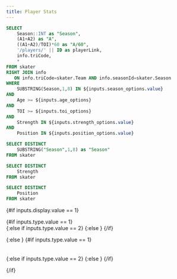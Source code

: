 ```yaml
---
title: Player Stats
---
```


```sql skater_stats
SELECT
	Season::INT as "Season",
	(A1+A2) as "A",
	((A1+A2)/TOI)*60 as "A/60",
	'/players/' || ID as playerLink,
	info.triCode,
	*
FROM skater
RIGHT JOIN info
   ON info.triCode=skater.Team AND info.seasonId=skater.Season
WHERE
	SUBSTRING(Season,1,8) IN ${inputs.season_options.value}
AND
	Age >= ${inputs.age_options}
AND
	TOI >= ${inputs.toi_options}
AND
	Strength IN ${inputs.strength_options.value}
AND
	Position IN ${inputs.position_options.value}
```

```sql seasons
SELECT DISTINCT 
	SUBSTRING("Season",1,8) as "Season"
FROM skater
```

```sql strengths
SELECT DISTINCT 
	Strength
FROM skater
```

```sql positions
SELECT DISTINCT 
	Position
FROM skater
```

<Dropdown
    data={seasons}
    name=season_options
    value=Season
	title=Season
    defaultValue="20242025"
	multiple=true
/>

<Dropdown
    data={strengths}
    name=strength_options
    value=Strength
	title=Strength
    defaultValue="5v5"
	multiple=true
/>

<Dropdown
    data={positions}
    name=position_options
    value=Position
	title=Position
	selectAllByDefault=true
	multiple=true
/>

<Dropdown name=display title=Display defaultValue=1>
	<DropdownOption valueLabel="Total" value=1 />
	<DropdownOption valueLabel="Rates" value=2 />
</Dropdown>

<Dropdown name=type title=Type defaultValue=1>
	<DropdownOption valueLabel="Individual" value=1 />
	<DropdownOption valueLabel="On-Ice" value=2 />
	<DropdownOption valueLabel="Goal Impact" value=3 />
</Dropdown>


<TextInput
    name=age_options
    title="Age"
	defaultValue=17
/>

<TextInput
    name=toi_options
    title="TOI"
	defaultValue=150
/>

{#if inputs.display.value == 1}

{#if inputs.type.value == 1}
<DataTable data={skater_stats} rows=50 search=true rowShading=true headerColor=#0000ff headerFontColor=white link=playerLink downloadable=false>
	<Column id=Headshot align=center contentType="image" height=30px/>
    <Column id=Player align=center />
	<Column id=ID align=center title="ID"/>
    <Column id=Season align=center fmt='####-####' />
	<Column id=teamLogo align=center contentType="image" height=20px title="Logo"/>
	<Column id=Team align=center />
	<Column id=Position align=center />
    <Column id=Age align=center />
	<Column id=Nationality align=center />
	<Column id=GP align=center title="GP"/>
    <Column id=TOI align=center title="TOI" fmt='#,###.#0' />
	<Column id=Gi align=center title="G"/>
	<Column id=A1 align=center />
	<Column id=A2 align=center />
    <Column id=A align=center />
	<Column id=P align=center />
	<Column id=Fi align=center title="iFF"/>
	<Column id=xGi align=center title="ixG"/>
	<Column id=xGi/Fi align=center title="ixG/iFF"/>
	<Column id=Gi/xGi align=center title="G/ixG"/>
    <Column id=Give align=center />
    <Column id=Take align=center />	
	<Column id=Penl align=center />
    <Column id=Draw align=center />	
	<Column id=PIM align=center title="PIM"/>	
	<Column id=Block align=center title="Blocks"/>
</DataTable>
{:else if inputs.type.value == 2}
<DataTable data={skater_stats} rows=50 search=true rowShading=true headerColor=#0000ff headerFontColor=white link=playerLink downloadable=false>
    <Column id=Player align=center />
	<Column id=ID align=center title="ID"/>
    <Column id=Season align=center fmt='####-####' />
	<Column id=teamLogo align=center contentType="image" height=20px title="Logo"/>
	<Column id=Team align=center />
	<Column id=Position align=center />
    <Column id=Age align=center />
	<Column id=Nationality align=center />
	<Column id=GP align=center title="GP"/>
    <Column id=TOI align=center title="TOI" fmt='#,###.#0' />
	<Column id=GF align=center title="GF"/>
    <Column id=GA align=center title="GA"/>
	<Column id=FF align=center title="FF"/>
    <Column id=FA align=center title="FA"/>
    <Column id=xGF align=center title="xGF"/>
    <Column id=xGA align=center title="xGA"/>
    <Column id=xGF/FF align=center title="xGF/FF"/>
    <Column id=xGA/FA align=center title="xGA/FA"/>
    <Column id=GF/xGF align=center title="GF/xGF"/>
    <Column id=GF% align=center title="GF%" fmt='##.00%' />
	<Column id=FF% align=center title="FF%" fmt='##.00%' />
    <Column id=xGF% align=center title="xGF%" fmt='##.00%' />
</DataTable>
{:else }
<DataTable data={skater_stats} rows=50 search=true rowShading=true headerColor=#0000ff headerFontColor=white link=playerLink downloadable=false>
    <Column id=Player align=center />
	<Column id=ID align=center title="ID"/>
    <Column id=Season align=center fmt='####-####' />
	<Column id=teamLogo align=center contentType="image" height=20px title="Logo"/>
	<Column id=Team align=center />
	<Column id=Position align=center />
    <Column id=Age align=center />
	<Column id=Nationality align=center />
	<Column id=GP align=center title="GP"/>
    <Column id=TOI align=center title="TOI" fmt='#,###.#0' />
	<Column id=INDV-SRI-T align=center title="Shot Rate Impact" fmt='#0.####' />
    <Column id=INDV-SQI-T align=center title="Shot Quality Impact" fmt='#0.####' />
	<Column id=INDV-FNI-T align=center title="Finishing Impact" fmt='#0.####' />
    <Column id=OOFF-SRI-T align=center title="On-Ice Shot Rate Impact For" fmt='#0.####' />
    <Column id=OOFF-SQI-T align=center title="On-Ice Shot Quality Impact For" fmt='#0.####' />
	<Column id=OOFF-FNI-T align=center title="On-Ice Finishing Impact For" fmt='#0.####' />
	<Column id=ODEF-SRI-T align=center title="On-Ice Shot Rate Impact Against" fmt='#0.####' />
    <Column id=ODEF-SQI-T align=center title="On-Ice Shot Quality Impact Against" fmt='#0.####' />
	<Column id=ODEF-FNI-T align=center title="On-Ice Finishing Impact Against" fmt='#0.####' />
	<Column id=EGi-T align=center title="Extraneous G" fmt='#0.####' />
    <Column id=EGF-T align=center title="Extraneous GF" fmt='#0.####' />
	<Column id=EGA-T align=center title="Extraneous GA" fmt='#0.####' />
	<Column id=ExGi-T align=center title="Extraneous ixG" fmt='#0.####' />
    <Column id=ExGF-T align=center title="Extraneous xGF" fmt='#0.####' />
	<Column id=ExGA-T align=center title="Extraneous xGA" fmt='#0.####' />
	<Column id=LiEG-T align=center title="Linemate Extraneous GF" fmt='#0.####' />
	<Column id=LiGIn-T align=center title="Goal Induction" fmt='#0.####' />
    <Column id=CompGI-T align=center title="Composite Goal Impact" fmt='#0.####' />
	<Column id=LiRelGI-T align=center title="Linemate Rel. Goal Impact" fmt='#0.####' />
</DataTable>
{/if}


{:else }
{#if inputs.type.value == 1}
<DataTable data={skater_stats} rows=50 search=true rowShading=true headerColor=#0000ff headerFontColor=white link=playerLink downloadable=false>
    <Column id=Player align=center />
	<Column id=ID align=center title="ID"/>
    <Column id=Season align=center fmt='####-####' />
	<Column id=teamLogo align=center contentType="image" height=20px title="Logo"/>
	<Column id=Team align=center />
	<Column id=Position align=center />
    <Column id=Age align=center />
	<Column id=Nationality align=center />
	<Column id=GP align=center title="GP"/>
    <Column id=TOI align=center title="TOI" fmt='#,###.#0' />
	<Column id=Gi/60 align=center title="G/60"/>
	<Column id=A1/60 align=center />
	<Column id=A2/60 align=center />
    <Column id=A/60 align=center />
	<Column id=P/60 align=center />
	<Column id=Fi/60 align=center title="iFF/60"/>
	<Column id=xGi/60 align=center title="ixG/60"/>
	<Column id=xGi/Fi align=center title="ixG/iFF"/>
	<Column id=Gi/xGi align=center title="G/ixG"/>
    <Column id=Give/60 align=center />
    <Column id=Take/60 align=center />	
	<Column id=Penl/60 align=center />
    <Column id=Draw/60 align=center />	
	<Column id=PIM align=center title="PIM"/>
	<Column id=Block/60 align=center title="Blocks/60"/>	
</DataTable>
{:else if inputs.type.value == 2}
<DataTable data={skater_stats} rows=50 search=true rowShading=true headerColor=#0000ff headerFontColor=white link=playerLink downloadable=false>
    <Column id=Player align=center />
	<Column id=ID align=center title="ID"/>
    <Column id=Season align=center fmt='####-####' />
	<Column id=teamLogo align=center contentType="image" height=20px title="Logo"/>
	<Column id=Team align=center />
	<Column id=Position align=center />
    <Column id=Age align=center />
	<Column id=Nationality align=center />
	<Column id=GP align=center title="GP"/>
    <Column id=TOI align=center title="TOI" fmt='#,###.#0' />
	<Column id=GF/60 align=center title="GF/60"/>
    <Column id=GA/60 align=center title="GA/60"/>
	<Column id=FF/60 align=center title="FF/60"/>
    <Column id=FA/60 align=center title="FA/60"/>
    <Column id=xGF/60 align=center title="xGF/60"/>
    <Column id=xGA/60 align=center title="xGA/60"/>
    <Column id=xGF/FF align=center title="xGF/FF"/>
    <Column id=xGA/FA align=center title="xGA/FA"/>
    <Column id=GF/xGF align=center title="GF/xGF"/>
    <Column id=GF% align=center title="GF%" fmt='##.00%' />
	<Column id=FF% align=center title="FF%" fmt='##.00%' />
    <Column id=xGF% align=center title="xGF%" fmt='##.00%' />
</DataTable>
{:else }
<DataTable data={skater_stats} rows=50 search=true rowShading=true headerColor=#0000ff headerFontColor=white link=playerLink downloadable=false>
    <Column id=Player align=center />
	<Column id=ID align=center title="ID"/>
    <Column id=Season align=center fmt='####-####' />
	<Column id=teamLogo align=center contentType="image" height=20px title="Logo"/>
	<Column id=Team align=center />
	<Column id=Position align=center />
    <Column id=Age align=center />
	<Column id=Nationality align=center />
	<Column id=GP align=center title="GP"/>
    <Column id=TOI align=center title="TOI" fmt='#,###.#0' />
	<Column id=INDV-SRI align=center title="Shot Rate Impact" fmt='#0.####' />
    <Column id=INDV-SQI align=center title="Shot Quality Impact" fmt='#0.####' />
	<Column id=INDV-FNI align=center title="Finishing Impact" fmt='#0.####' />
    <Column id=OOFF-SRI align=center title="On-Ice Shot Rate Impact For" fmt='#0.####' />
    <Column id=OOFF-SQI align=center title="On-Ice Shot Quality Impact For" fmt='#0.####' />
	<Column id=OOFF-FNI align=center title="On-Ice Finishing Impact For" fmt='#0.####' />
	<Column id=ODEF-SRI align=center title="On-Ice Shot Rate Impact Against" fmt='#0.####' />
    <Column id=ODEF-SQI align=center title="On-Ice Shot Quality Impact Against" fmt='#0.####' />
	<Column id=ODEF-FNI align=center title="On-Ice Finishing Impact Against" fmt='#0.####' />
	<Column id=EGi align=center title="Extraneous G" fmt='#0.####' />
    <Column id=EGF align=center title="Extraneous GF" fmt='#0.####' />
	<Column id=EGA align=center title="Extraneous GA" fmt='#0.####' />
	<Column id=ExGi align=center title="Extraneous ixG" fmt='#0.####' />
    <Column id=ExGF align=center title="Extraneous xGF" fmt='#0.####' />
	<Column id=ExGA align=center title="Extraneous xGA" fmt='#0.####' />
	<Column id=LiEG align=center title="Linemate Extraneous GF" fmt='#0.####' />
	<Column id=LiGIn align=center title="Goal Induction" fmt='#0.####' />
    <Column id=CompGI align=center title="Composite Goal Impact" fmt='#0.####' />
	<Column id=LiRelGI align=center title="Linemate Rel. Goal Impact" fmt='#0.####' />
</DataTable>
{/if}

{/if}